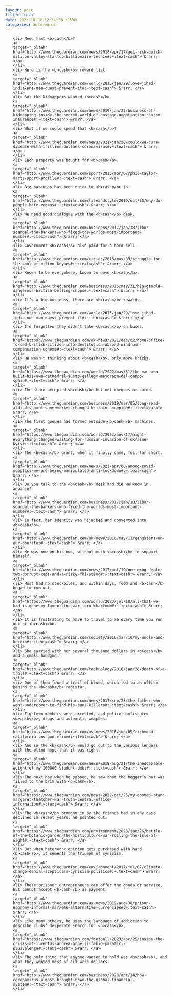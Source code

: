 ```yaml
---
layout: post
title: "cash"
date: 2023-10-10 12:34:56 +0530
categories: auto-words
---
```

<ol>

    <li> Need fast <b>cash</b>?
    <a 
    target="_blank" 
    href="http://www.theguardian.com/news/2018/apr/17/get-rich-quick-silicon-valley-startup-billionaire-techie#:~:text=cash"> &rarr; </a>
    </li>
    <li> Here is the <b>cash</b> reward list.
    <a 
    target="_blank" 
    href="http://www.theguardian.com/world/2015/jan/29/love-jihad-india-one-man-quest-prevent-it#:~:text=cash"> &rarr; </a>
    </li>
    <li> But the kidnappers wanted <b>cash</b>.
    <a 
    target="_blank" 
    href="http://www.theguardian.com/news/2019/jan/25/business-of-kidnapping-inside-the-secret-world-of-hostage-negotiation-ransom-insurance#:~:text=cash"> &rarr; </a>
    </li>
    <li> What if we could spend that <b>cash</b>?
    <a 
    target="_blank" 
    href="http://www.theguardian.com/news/2021/jan/28/could-we-cure-disease-with-trillion-dollars-coronavirus#:~:text=cash"> &rarr; </a>
    </li>
    <li> Each property was bought for <b>cash</b>.
    <a 
    target="_blank" 
    href="http://www.theguardian.com/sport/2015/apr/07/phil-taylor-darts-sport-profile#:~:text=cash"> &rarr; </a>
    </li>
    <li> Big business has been quick to <b>cash</b> in.
    <a 
    target="_blank" 
    href="http://www.theguardian.com/lifeandstyle/2019/oct/25/why-do-people-hate-vegans#:~:text=cash"> &rarr; </a>
    </li>
    <li> We need good dialogue with the <b>cash</b> desk.
    <a 
    target="_blank" 
    href="http://www.theguardian.com/business/2017/jan/18/libor-scandal-the-bankers-who-fixed-the-worlds-most-important-number#:~:text=cash"> &rarr; </a>
    </li>
    <li> Government <b>cash</b> also paid for a hard sell.
    <a 
    target="_blank" 
    href="http://www.theguardian.com/cities/2016/may/03/struggle-for-the-soul-of-milton-keynes#:~:text=cash"> &rarr; </a>
    </li>
    <li> Known to be everywhere, known to have <b>cash</b>.
    <a 
    target="_blank" 
    href="http://www.theguardian.com/business/2016/may/31/big-gamble-dangerous-british-betting-shops#:~:text=cash"> &rarr; </a>
    </li>
    <li> It’s a big business, there are <b>cash</b> rewards.
    <a 
    target="_blank" 
    href="http://www.theguardian.com/world/2015/jan/29/love-jihad-india-one-man-quest-prevent-it#:~:text=cash"> &rarr; </a>
    </li>
    <li> I’d forgotten they didn’t take <b>cash</b> on buses.
    <a 
    target="_blank" 
    href="https://www.theguardian.com/uk-news/2021/dec/02/home-office-forced-british-citizen-into-destitution-abroad-windrush-compensation-scheme#:~:text=cash"> &rarr; </a>
    </li>
    <li> He wasn’t thinking about <b>cash</b>, only more bricks.
    <a 
    target="_blank" 
    href="https://www.theguardian.com/world/2022/may/31/the-man-who-built-his-own-cathedral-justo-gallego-mejorada-del-campo-spain#:~:text=cash"> &rarr; </a>
    </li>
    <li> The store accepted <b>cash</b> but not cheques or cards.
    <a 
    target="_blank" 
    href="http://www.theguardian.com/business/2019/mar/05/long-read-aldi-discount-supermarket-changed-britain-shopping#:~:text=cash"> &rarr; </a>
    </li>
    <li> The first queues had formed outside <b>cash</b> machines.
    <a 
    target="_blank" 
    href="https://www.theguardian.com/world/2022/nov/17/night-everything-changed-waiting-for-russian-invasion-of-ukraine-kyiv#:~:text=cash"> &rarr; </a>
    </li>
    <li> The <b>cash</b> grant, when it finally came, fell far short.
    <a 
    target="_blank" 
    href="http://www.theguardian.com/news/2021/apr/08/among-covid-sceptics-we-are-being-manipulated-anti-lockdown#:~:text=cash"> &rarr; </a>
    </li>
    <li> Do you talk to the <b>cash</b> desk and did we know in advance?
    <a 
    target="_blank" 
    href="http://www.theguardian.com/business/2017/jan/18/libor-scandal-the-bankers-who-fixed-the-worlds-most-important-number#:~:text=cash"> &rarr; </a>
    </li>
    <li> In fact, her identity was hijacked and converted into <b>cash</b>.
    <a 
    target="_blank" 
    href="http://www.theguardian.com/uk-news/2016/may/11/gangsters-on-our-doorstep#:~:text=cash"> &rarr; </a>
    </li>
    <li> He was now on his own, without much <b>cash</b> to support himself.
    <a 
    target="_blank" 
    href="http://www.theguardian.com/news/2017/oct/19/one-drug-dealer-two-corrupt-cops-and-a-risky-fbi-sting#:~:text=cash"> &rarr; </a>
    </li>
    <li> Most had no stockpiles, and within days, food and <b>cash</b> began to run out.
    <a 
    target="_blank" 
    href="https://www.theguardian.com/world/2023/jul/18/all-that-we-had-is-gone-my-lament-for-war-torn-khartoum#:~:text=cash"> &rarr; </a>
    </li>
    <li> It is frustrating to have to travel to me every time you run out of <b>cash</b>.
    <a 
    target="_blank" 
    href="http://www.theguardian.com/society/2016/mar/10/my-uncle-and-heroin#:~:text=cash"> &rarr; </a>
    </li>
    <li> She carried with her several thousand dollars in <b>cash</b> and a small handgun.
    <a 
    target="_blank" 
    href="http://www.theguardian.com/technology/2016/jan/28/death-of-a-troll#:~:text=cash"> &rarr; </a>
    </li>
    <li> One of them found a trail of blood, which led to an office behind the <b>cash</b> register.
    <a 
    target="_blank" 
    href="http://www.theguardian.com/news/2017/sep/28/the-father-who-went-undercover-to-find-his-sons-killers#:~:text=cash"> &rarr; </a>
    </li>
    <li> Eighteen members were arrested, and police confiscated <b>cash</b>, drugs and automatic weapons.
    <a 
    target="_blank" 
    href="http://www.theguardian.com/us-news/2016/jun/09/richmond-california-ons-gun-crime#:~:text=cash"> &rarr; </a>
    </li>
    <li> And so the <b>cash</b> would go out to the various lenders with the blind hope that it was right.
    <a 
    target="_blank" 
    href="http://www.theguardian.com/news/2018/aug/21/the-inescapable-weight-of-my-100000-student-debt#:~:text=cash"> &rarr; </a>
    </li>
    <li> The next day when he passed, he saw that the beggar’s hat was filled to the brim with <b>cash</b>.
    <a 
    target="_blank" 
    href="https://www.theguardian.com/news/2022/oct/25/my-doomed-stand-margaret-thatcher-war-truth-central-office-information#:~:text=cash"> &rarr; </a>
    </li>
    <li> The <b>cash</b> brought in by the friends had in any case declined in recent years, he pointed out.
    <a 
    target="_blank" 
    href="https://www.theguardian.com/environment/2023/jan/26/battle-of-the-botanic-garden-the-horticulture-war-roiling-the-isle-of-wight#:~:text=cash"> &rarr; </a>
    </li>
    <li> But when heterodox opinion gets purchased with hard <b>cash</b>, it cements the triumph of cynicism.
    <a 
    target="_blank" 
    href="http://www.theguardian.com/environment/2017/jul/07/climate-change-denial-scepticism-cynicism-politics#:~:text=cash"> &rarr; </a>
    </li>
    <li> These prisoner entrepreneurs can offer the goods or service, but cannot accept <b>cash</b> as payment.
    <a 
    target="_blank" 
    href="http://www.theguardian.com/us-news/2019/aug/30/prison-economy-informal-markets-alternative-currencies#:~:text=cash"> &rarr; </a>
    </li>
    <li> Like many others, he uses the language of addiction to describe clubs’ desperate search for <b>cash</b>.
    <a 
    target="_blank" 
    href="https://www.theguardian.com/football/2023/apr/25/inside-the-crisis-at-juventus-andrea-agnelli-fabio-paratici-plusvalenze#:~:text=cash"> &rarr; </a>
    </li>
    <li> The only thing that anyone wanted to hold was <b>cash</b>, and what they wanted most of all were dollars.
    <a 
    target="_blank" 
    href="http://www.theguardian.com/business/2020/apr/14/how-coronavirus-almost-brought-down-the-global-financial-system#:~:text=cash"> &rarr; </a>
    </li>